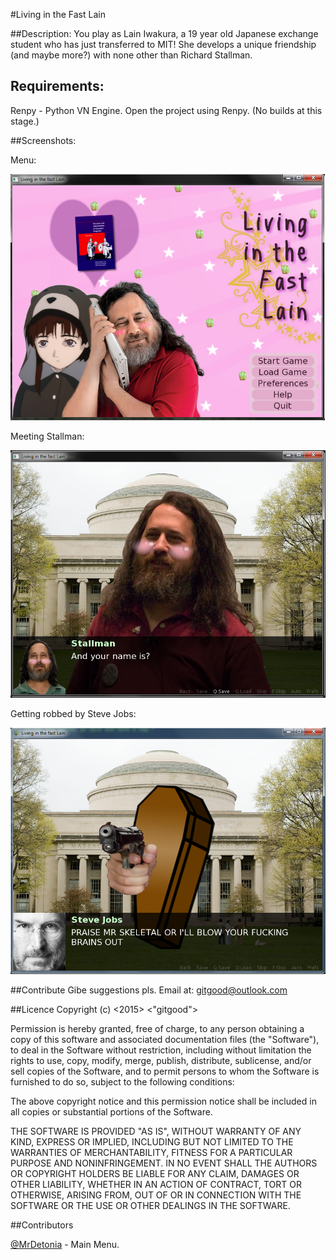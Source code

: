 #Living in the Fast Lain

##Description:
You play as Lain Iwakura, a 19 year old Japanese exchange student who has just transferred to MIT! She develops a unique friendship (and maybe more?) with none other than Richard Stallman. 

## Requirements:

Renpy - Python VN Engine. Open the project using Renpy. (No builds at this stage.)

##Screenshots:

Menu:

![Menu](/screenshots/menu.png)

Meeting Stallman:

![Stallman](/screenshots/stallman.png)

Getting robbed by Steve Jobs:

![Jobs](/screenshots/jobs.png)


##Contribute
Gibe suggestions pls. Email at: gitgood@outlook.com

##Licence
Copyright (c) <2015> <"gitgood">



Permission is hereby granted, free of charge, to any person obtaining a copy
of this software and associated documentation files (the "Software"), to deal
in the Software without restriction, including without limitation the rights
to use, copy, modify, merge, publish, distribute, sublicense, and/or sell
copies of the Software, and to permit persons to whom the Software is
furnished to do so, subject to the following conditions:


The above copyright notice and this permission notice shall be included in
all copies or substantial portions of the Software.



THE SOFTWARE IS PROVIDED "AS IS", WITHOUT WARRANTY OF ANY KIND, EXPRESS OR
IMPLIED, INCLUDING BUT NOT LIMITED TO THE WARRANTIES OF MERCHANTABILITY,
FITNESS FOR A PARTICULAR PURPOSE AND NONINFRINGEMENT.  IN NO EVENT SHALL THE
AUTHORS OR COPYRIGHT HOLDERS BE LIABLE FOR ANY CLAIM, DAMAGES OR OTHER
LIABILITY, WHETHER IN AN ACTION OF CONTRACT, TORT OR OTHERWISE, ARISING FROM,
OUT OF OR IN CONNECTION WITH THE SOFTWARE OR THE USE OR OTHER DEALINGS IN
THE SOFTWARE.

##Contributors

[@MrDetonia](https://github.com/MrDetonia) - Main Menu.
